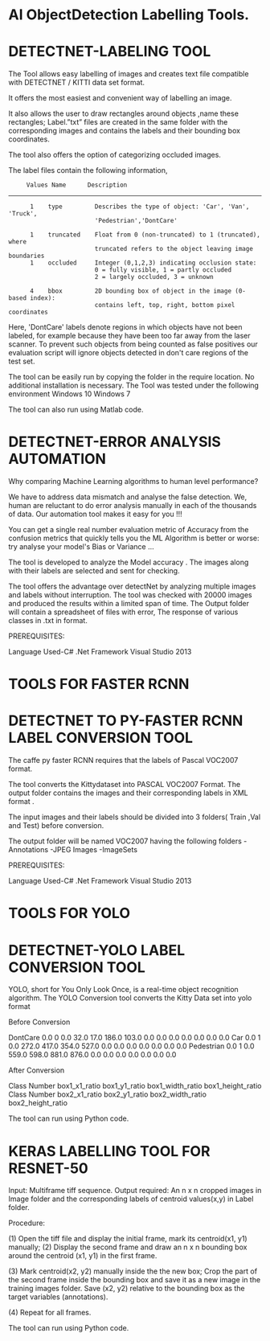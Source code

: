 
# AI ObjectDetection Labelling Tools.

# DETECTNET-LABELING TOOL

The Tool allows easy labelling of images and creates text file compatible with DETECTNET / KITTI data set format.

It offers the most easiest and convenient way of labelling an image.

It also allows the user to draw rectangles around objects ,name these rectangles; Label.”txt” files are created in the same folder with the corresponding images and contains the labels and their bounding box coordinates. 

The tool also offers the option of categorizing occluded images. 



The label files contain the following information,                                                                         

         Values Name      Description
----------------------------------------------------------------------------
          1    type         Describes the type of object: 'Car', 'Van', 'Truck',
                            'Pedestrian','DontCare'
                      
          1    truncated    Float from 0 (non-truncated) to 1 (truncated), where
                            truncated refers to the object leaving image boundaries
          1    occluded     Integer (0,1,2,3) indicating occlusion state:
                            0 = fully visible, 1 = partly occluded
                            2 = largely occluded, 3 = unknown
     
          4    bbox         2D bounding box of object in the image (0-based index):
                            contains left, top, right, bottom pixel coordinates
  

Here, 'DontCare' labels denote regions in which objects have not been labeled,
for example because they have been too far away from the laser scanner. To
prevent such objects from being counted as false positives our evaluation
script will ignore objects detected in don't care regions of the test set.

The tool can be easily run by copying the folder in the require location. No additional installation is necessary. 
The Tool was tested under the following environment
Windows 10
Windows 7

The tool can also run using Matlab code.

# DETECTNET-ERROR ANALYSIS AUTOMATION

Why comparing Machine Learning algorithms to human level performance? 
                                   
We have to address data mismatch and analyse the false detection. We, human are reluctant to do error analysis manually in each of the thousands of data. Our automation tool makes it easy for you !!!

You can get a single real number evaluation metric of Accuracy from the confusion metrics that quickly tells you the ML Algorithm is better or worse: try analyse your model's Bias or Variance ...

The tool is developed to analyze the Model accuracy . The images along with their labels are selected and sent for checking.
      
The tool offers the advantage over detectNet by analyzing multiple images and labels without interruption. The tool was checked  with 20000 images and produced the results within a limited span of time. The Output folder will contain  a spreadsheet of files with error, The response of various classes in .txt in format.
          
PREREQUISITES:

Language Used-C#
.Net Framework
Visual Studio 2013


# TOOLS FOR FASTER RCNN

# DETECTNET TO PY-FASTER RCNN LABEL CONVERSION TOOL

The caffe py faster RCNN requires that the labels of Pascal VOC2007 format.

The tool converts the Kittydataset into PASCAL VOC2007 Format. The output folder contains the images and their corresponding labels in XML format .

The input images and their labels should be divided into 3 folders( Train ,Val and Test) before conversion.
 
The output folder will be named VOC2007 having the following folders
-Annotations
-JPEG Images
-ImageSets

PREREQUISITES:

Language Used-C#
.Net Framework
Visual Studio 2013

# TOOLS FOR YOLO

# DETECTNET-YOLO LABEL CONVERSION TOOL

YOLO, short for You Only Look Once, is a real-time object recognition algorithm. The YOLO Conversion tool converts the Kitty Data set into yolo format

Before Conversion

DontCare 0.0 0 0.0 32.0 17.0 186.0 103.0 0.0 0.0 0.0 0.0 0.0 0.0 0.0
Car 0.0 1 0.0 272.0 417.0 354.0 527.0 0.0 0.0 0.0 0.0 0.0 0.0 0.0
Pedestrian 0.0 1 0.0 559.0 598.0 881.0 876.0 0.0 0.0 0.0 0.0 0.0 0.0 0.0

After Conversion

Class Number box1_x1_ratio box1_y1_ratio box1_width_ratio box1_height_ratio
Class Number box2_x1_ratio box2_y1_ratio box2_width_ratio box2_height_ratio

The tool can run using Python code.

# KERAS LABELLING TOOL FOR RESNET-50

Input: Multiframe tiff sequence.
Output required: An n x n cropped images in Image folder and the corresponding labels of centroid values(x,y) in Label folder.

Procedure:

(1) Open the tiff file and display the initial frame, mark its centroid(x1, y1) manually; 
(2) Display the second frame and draw an n x n bounding box around the centroid (x1, y1) in the first frame.

(3) Mark centroid(x2, y2) manually inside the the new box; Crop the part of the second frame inside the bounding box and save it as a new image in the training images folder. Save (x2, y2) relative to the bounding box as the target variables (annotations).

(4) Repeat for all frames.

The tool can run using Python code.




